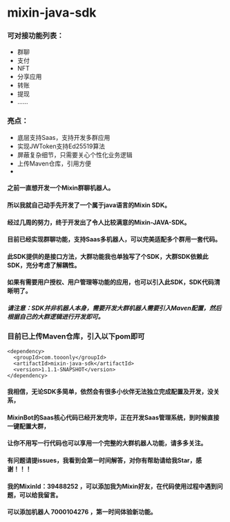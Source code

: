 # mixin-java-sdk
### 可对接功能列表：
* 群聊
* 支付
* NFT
* 分享应用
* 转账
* 提现
* ......
### 亮点：
* 底层支持Saas，支持开发多群应用
* 实现JWToken支持Ed25519算法
* 屏蔽复杂细节，只需要关心个性化业务逻辑
* 上传Maven仓库，引用方便
* 
#### 之前一直想开发一个Mixin群聊机器人。
#### 所以我就自己动手先开发了一个属于java语言的Mixin SDK。
#### 经过几周的努力，终于开发出了令人比较满意的Mixin-JAVA-SDK。
#### 目前已经实现群聊功能，支持Saas多机器人，可以完美适配多个群用一套代码。
#### 此SDK提供的是接口方法，大群功能我也单独写了个SDK，大群SDK依赖此SDK，充分考虑了解耦性。
#### 如果有需要用户授权、用户管理等功能的应用，也可以引入此SDK，SDK代码清晰明了。
##### 请注意：SDK并非机器人本身，需要开发大群机器人需要引入Maven配置，然后根据自己的大群逻辑进行开发即可。
### 目前已上传Maven仓库，引入以下pom即可
```
<dependency>
  <groupId>com.tooonly</groupId>
  <artifactId>mixin-java-sdk</artifactId>
  <version>1.1.1-SNAPSHOT</version>
</dependency>
```

#### 我相信，无论SDK多简单，依然会有很多小伙伴无法独立完成配置及开发，没关系，
#### MixinBot的Saas核心代码已经开发完毕，正在开发Saas管理系统，到时候直接一键配置大群，
#### 让你不用写一行代码也可以享用一个完整的大群机器人功能，请多多关注。

#### 有问题请提issues，我看到会第一时间解答，对你有帮助请给我Star，感谢！！！
#### 我的MixinId：39488252 ，可以添加我为Mixin好友，在代码使用过程中遇到问题，可以给我留言。
#### 可以添加机器人 7000104276 ，第一时间体验新功能。
